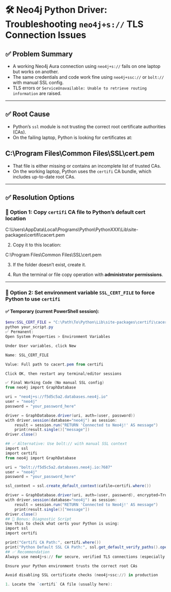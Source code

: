 # 🛠️ Neo4j Python Driver: Troubleshooting `neo4j+s://` TLS Connection Issues

## ✅ Problem Summary

- A working Neo4j Aura connection using `neo4j+s://` fails on one laptop but works on another.
- The same credentials and code work fine using `neo4j+ssc://` or `bolt://` with manual SSL config.
- TLS errors or `ServiceUnavailable: Unable to retrieve routing information` are raised.

---

## ✅ Root Cause

- Python’s `ssl` module is not trusting the correct root certificate authorities (CAs).
- On the failing laptop, Python is looking for certificates at:

## C:\Program Files\Common Files\SSL\cert.pem

- That file is either missing or contains an incomplete list of trusted CAs.
- On the working laptop, Python uses the `certifi` CA bundle, which includes up-to-date root CAs.

---

## ✅ Resolution Options

### 🔧 Option 1: Copy `certifi` CA file to Python’s default cert location
C:\Users<YourUsername>\AppData\Local\Programs\Python\PythonXXX\Lib\site-packages\certifi\cacert.pem

2. Copy it to this location:

C:\Program Files\Common Files\SSL\cert.pem

3. If the folder doesn’t exist, create it.

4. Run the terminal or file copy operation with **administrator permissions**.

---

### 🔧 Option 2: Set environment variable `SSL_CERT_FILE` to force Python to use `certifi`

#### ✅ Temporary (current PowerShell session):

```powershell
$env:SSL_CERT_FILE = "C:\Path\To\Python\Lib\site-packages\certifi\cacert.pem"
python your_script.py
✅ Permanent:
Open System Properties > Environment Variables

Under User variables, click New

Name: SSL_CERT_FILE

Value: Full path to cacert.pem from certifi

Click OK, then restart any terminal/editor sessions

✅ Final Working Code (No manual SSL config)
from neo4j import GraphDatabase

uri = "neo4j+s://f5d5c5a2.databases.neo4j.io"
user = "neo4j"
password = "your_password_here"

driver = GraphDatabase.driver(uri, auth=(user, password))
with driver.session(database="neo4j") as session:
    result = session.run("RETURN 'Connected to Neo4j!' AS message")
    print(result.single()["message"])
driver.close()

## ✅ Alternative: Use bolt:// with manual SSL context
import ssl
import certifi
from neo4j import GraphDatabase

uri = "bolt://f5d5c5a2.databases.neo4j.io:7687"
user = "neo4j"
password = "your_password_here"

ssl_context = ssl.create_default_context(cafile=certifi.where())

driver = GraphDatabase.driver(uri, auth=(user, password), encrypted=True, ssl_context=ssl_context)
with driver.session(database="neo4j") as session:
    result = session.run("RETURN 'Connected to Neo4j!' AS message")
    print(result.single()["message"])
driver.close()
## 🧪 Bonus: Diagnostic Script
Use this to check what certs your Python is using:
import ssl
import certifi

print("Certifi CA Path:", certifi.where())
print("Python Default SSL CA Path:", ssl.get_default_verify_paths().openssl_cafile)
## ✅ Recommendation
Always use neo4j+s:// for secure, verified TLS connections (especially with Neo4j Aura)

Ensure your Python environment trusts the correct root CAs

Avoid disabling SSL certificate checks (neo4j+ssc://) in production

1. Locate the `certifi` CA file (usually here):


